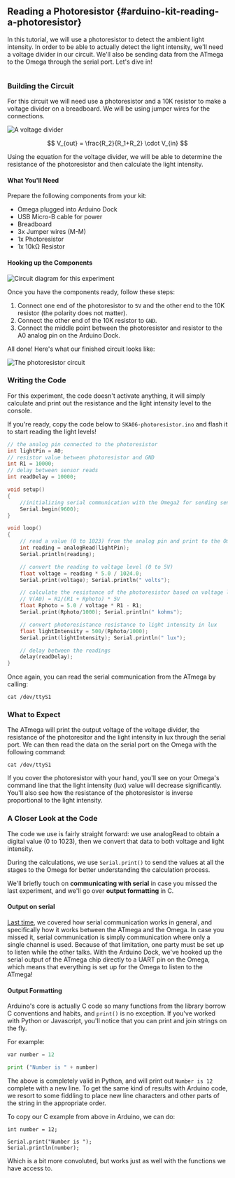 ## Reading a Photoresistor {#arduino-kit-reading-a-photoresistor}

<!-- // description of what this experiment will accomplish and what we'll learn -->
In this tutorial, we will use a photoresistor to detect the ambient light intensity. In order to be able to actually detect the light intensity, we'll need a voltage divider in our circuit. We'll also be sending data from the ATmega to the Omega through the serial port. Let's dive in!


<!-- // DONE: move this to its own markdown file -->
```{r child = '../../shared/photoresistor.md'}
```

### Building the Circuit

For this circuit we will need use a photoresistor and a 10K resistor to make a voltage divider on a breadboard. We will be using jumper wires for the connections.

<!-- // DONE: IMAGE diagram for a voltage divider -->
![A voltage divider](https://raw.githubusercontent.com/OnionIoT/Onion-Docs/master/Omega2/Kit-Guides/Arduino/img/voltage-divider.png)

<!-- TODO: can we shrink this image? its gigantic -->

$$ V_{out} = \frac{R_2}{R_1+R_2} \cdot V_{in} $$

Using the equation for the voltage divider, we will be able to determine the resistance of the photoresistor and then calculate the light intensity.

#### What You'll Need

Prepare the following components from your kit:

* Omega plugged into Arduino Dock
* USB Micro-B cable for power
* Breadboard
* 3x Jumper wires (M-M)
* 1x Photoresistor
* 1x 10kΩ Resistor

#### Hooking up the Components

<!-- // DONE: add an intro (d) -->
<!-- // DONE: IMAGE add a circuit diagram of the circuit we will be building -->
![Circuit diagram for this experiment](https://raw.githubusercontent.com/OnionIoT/Onion-Docs/master/Omega2/Kit-Guides/Arduino/diagrams/06-circuit-diagram.png)

Once you have the components ready, follow these steps:

1. Connect one end of the photoresistor to `5V` and the other end to the 10K resistor (the polarity does not matter).
1. Connect the other end of the 10K resistor to `GND`.
1. Connect the middle point between the photoresistor and resistor to the A0 analog pin on the Arduino Dock.

All done! Here's what our finished circuit looks like:

<!-- // DONE: IMAGE add a photo of the completed circuit and a blurb about 'this is more or less how your circuit should look'-->
![The photoresistor circuit](https://raw.githubusercontent.com/OnionIoT/Onion-Docs/master/Omega2/Kit-Guides/Arduino/img/06-assembled-circuit.jpg)

### Writing the Code

<!-- // DONE: intro to the code (d) -->

For this experiment, the code doesn't activate anything, it will simply calculate and print out the resistance and the light intensity level to the console.

If you're ready, copy the code below to `SKA06-photoresistor.ino` and flash it to start reading the light levels!

``` c
// the analog pin connected to the photoresistor
int lightPin = A0;
// resistor value between photoresistor and GND
int R1 = 10000;
// delay between sensor reads
int readDelay = 10000;

void setup()
{
	//initializing serial communication with the Omega2 for sending sensor data
    Serial.begin(9600);  
}

void loop()
{
    // read a value (0 to 1023) from the analog pin and print to the Omega through serial
    int reading = analogRead(lightPin);
    Serial.println(reading);   

    // convert the reading to voltage level (0 to 5V)
    float voltage = reading * 5.0 / 1024.0;
    Serial.print(voltage); Serial.println(" volts");

    // calculate the resistance of the photoresistor based on voltage level and the voltage divider formula:
    // V(A0) = R1/(R1 + Rphoto) * 5V
    float Rphoto = 5.0 / voltage * R1 - R1;
    Serial.print(Rphoto/1000); Serial.println(" kohms");

    // convert photoresistance resistance to light intensity in lux
    float lightIntensity = 500/(Rphoto/1000);
    Serial.print(lightIntensity); Serial.println(" lux");

	// delay between the readings
    delay(readDelay);
}
```

Once again, you can read the serial communication from the ATmega by calling:

```
cat /dev/ttyS1
```

### What to Expect

<!-- // make the omega connect to the microcontroller using uart1 (link to the article), read the light intensity data
// have the user cover the photoresistor with their hand and observe the change in value, have them shine a light at it -->

The ATmega will print the output voltage of the voltage divider, the resistance of the photoresitor and the light intensity in lux through the serial port. We can then read the data on the serial port on the Omega with the following command:

```
cat /dev/ttyS1
```

If you cover the photoresistor with your hand, you'll see on your Omega's command line that the light intensity (lux) value will decrease significantly. You'll also see how the resistance of the photoresistor is inverse proportional to the light intensity.

### A Closer Look at the Code

<!-- // DONE: change this text so that it doesn't talk about the previous experiment (d) -->

The code we use is fairly straight forward: we use analogRead to obtain a digital value (0 to 1023), then we convert that data to both voltage and light intensity.

During the calculations, we use `Serial.print()` to send the values at all the stages to the Omega for better understanding the calculation process.

We'll briefly touch on **communicating with serial** in case you missed the last experiment, and we'll go over **output formatting** in C.

#### Output on serial

<!-- // DONE: dive in a little more on this explanation, give a decent explanation and then link to the temp sensor experiment where we go in depth about serial communication (d)-->

[Last time](#arduino-kit-reading-a-temp-sensor), we covered how serial communication works in general, and specifically how it works between the ATmega and the Omega. In case you missed it, serial communication is simply communication where only a single channel is used. Because of that limitation, one party must be set up to listen while the other talks. With the Arduino Dock, we've hooked up the serial output of the ATmega chip directly to a UART pin on the Omega, which means that everything is set up for the Omega to listen to the ATmega!

#### Output Formatting

Arduino's core is actually C code so many functions from the library borrow C conventions and habits, and `print()` is no exception. If you've worked with Python or Javascript, you'll notice that you can print and join strings on the fly.

For example:

```python
var number = 12

print ("Number is " + number)
```

The above is completely valid in Python, and will print out `Number is 12` complete with a new line. To get the same kind of results with Arduino code, we resort to some fiddling to place new line characters and other parts of the string in the appropriate order.

To copy our C example from above in Arduino, we can do:

```
int number = 12;

Serial.print("Number is ");
Serial.println(number);
```

Which is a bit more convoluted, but works just as well with the functions we have access to.
